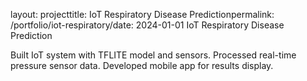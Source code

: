 
layout: projecttitle: IoT Respiratory Disease Predictionpermalink: /portfolio/iot-respiratory/date: 2024-01-01
IoT Respiratory Disease Prediction

Built IoT system with TFLITE model and sensors.
Processed real-time pressure sensor data.
Developed mobile app for results display.

